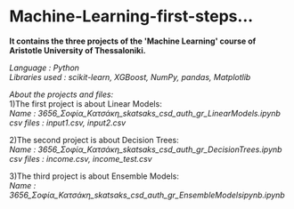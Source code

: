 # Machine-Learning-first-steps...

**It contains the three projects of the 'Machine Learning' course of Aristotle University of Thessaloniki.**

*Language : Python*\
*Libraries used : scikit-learn, XGBoost, NumPy, pandas, Matplotlib*

*About the projects and files:*\
1)The first project is about Linear Models:\
*Name : 3656_Σοφία_Κατσάκη_skatsaks_csd_auth_gr_LinearModels.ipynb*
*csv files : input1.csv, input2.csv*

2)The second project is about Decision Trees:\
*Name : 3656_Σοφία_Κατσάκη_skatsaks_csd_auth_gr_DecisionTrees.ipynb*
*csv files : income.csv, income_test.csv*

3)The third project is about Ensemble Models:\
*Name : 3656_Σοφία_Κατσάκη_skatsaks_csd_auth_gr_EnsembleModelsipynb.ipynb*


